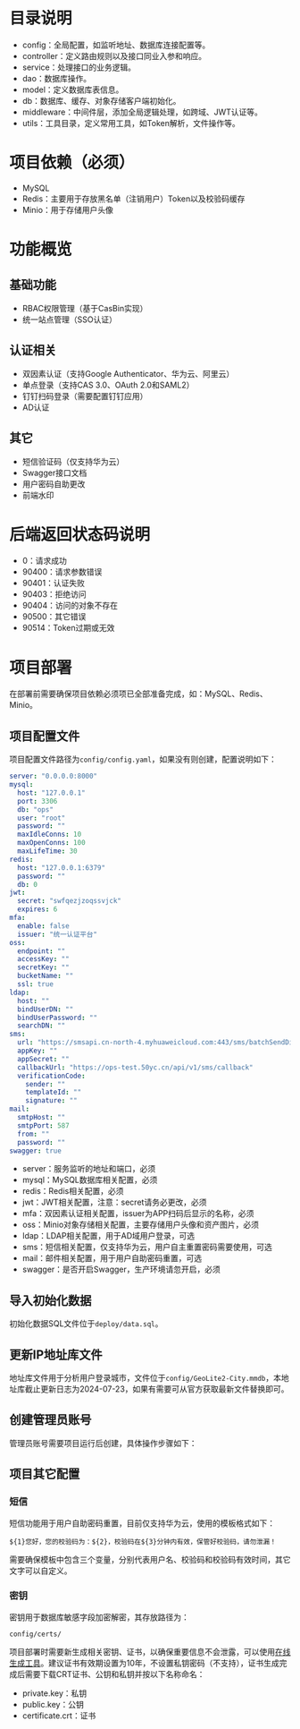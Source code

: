 # 目录说明
* config：全局配置，如监听地址、数据库连接配置等。
* controller：定义路由规则以及接口同业入参和响应。
* service：处理接口的业务逻辑。
* dao：数据库操作。
* model：定义数据库表信息。
* db：数据库、缓存、对象存储客户端初始化。
* middleware：中间件层，添加全局逻辑处理，如跨域、JWT认证等。
* utils：工具目录，定义常用工具，如Token解析，文件操作等。
# 项目依赖（必须）
* MySQL
* Redis：主要用于存放黑名单（注销用户）Token以及校验码缓存
* Minio：用于存储用户头像
# 功能概览
## 基础功能
* RBAC权限管理（基于CasBin实现）
* 统一站点管理（SSO认证）
## 认证相关
* 双因素认证（支持Google Authenticator、华为云、阿里云）
* 单点登录（支持CAS 3.0、OAuth 2.0和SAML2）
* 钉钉扫码登录（需要配置钉钉应用）
* AD认证
## 其它
* 短信验证码（仅支持华为云）
* Swagger接口文档
* 用户密码自助更改
* 前端水印
# 后端返回状态码说明
* 0：请求成功
* 90400：请求参数错误
* 90401：认证失败
* 90403：拒绝访问
* 90404：访问的对象不存在
* 90500：其它错误
* 90514：Token过期或无效
# 项目部署
在部署前需要确保项目依赖必须项已全部准备完成，如：MySQL、Redis、Minio。
## 项目配置文件
项目配置文件路径为`config/config.yaml`，如果没有则创建，配置说明如下：
```yaml
server: "0.0.0.0:8000"
mysql:
  host: "127.0.0.1"
  port: 3306
  db: "ops"
  user: "root"
  password: ""
  maxIdleConns: 10
  maxOpenConns: 100
  maxLifeTime: 30
redis:
  host: "127.0.0.1:6379"
  password: ""
  db: 0
jwt:
  secret: "swfqezjzoqssvjck"
  expires: 6
mfa:
  enable: false
  issuer: "统一认证平台"
oss:
  endpoint: ""
  accessKey: ""
  secretKey: ""
  bucketName: ""
  ssl: true
ldap:
  host: ""
  bindUserDN: ""
  bindUserPassword: ""
  searchDN: ""
sms:
  url: "https://smsapi.cn-north-4.myhuaweicloud.com:443/sms/batchSendDiffSms/v1"
  appKey: ""
  appSecret: ""
  callbackUrl: "https://ops-test.50yc.cn/api/v1/sms/callback"
  verificationCode:
    sender: ""
    templateId: ""
    signature: ""
mail:
  smtpHost: ""
  smtpPort: 587
  from: ""
  password: ""
swagger: true
```
* server：服务监听的地址和端口，必须
* mysql：MySQL数据库相关配置，必须
* redis：Redis相关配置，必须
* jwt：JWT相关配置，注意：secret请务必更改，必须
* mfa：双因素认证相关配置，issuer为APP扫码后显示的名称，必须
* oss：Minio对象存储相关配置，主要存储用户头像和资产图片，必须
* ldap：LDAP相关配置，用于AD域用户登录，可选
* sms：短信相关配置，仅支持华为云，用户自主重置密码需要使用，可选
* mail：邮件相关配置，用于用户自助密码重置，可选
* swagger：是否开启Swagger，生产环境请忽开启，必须
## 导入初始化数据
初始化数据SQL文件位于`deploy/data.sql`。
## 更新IP地址库文件
地址库文件用于分析用户登录城市，文件位于`config/GeoLite2-City.mmdb`，本地址库截止更新日志为2024-07-23，如果有需要可从官方获取最新文件替换即可。
## 创建管理员账号
管理员账号需要项目运行后创建，具体操作步骤如下：
## 项目其它配置
### 短信
短信功能用于用户自助密码重置，目前仅支持华为云，使用的模板格式如下：
```
${1}您好，您的校验码为：${2}，校验码在${3}分钟内有效，保管好校验码，请勿泄漏！
```
需要确保模板中包含三个变量，分别代表用户名、校验码和校验码有效时间，其它文字可以自定义。
### 密钥
密钥用于数据库敏感字段加密解密，其存放路径为：
```shell
config/certs/
```
项目部署时需要新生成相关密钥、证书，以确保重要信息不会泄露，可以使用[在线生成工具](https://www.qvdv.net/tools/qvdv-csrpfx.html "在线生成工具")。建议证书有效期设置为10年，不设置私钥密码（不支持），证书生成完成后需要下载CRT证书、公钥和私钥并按以下名称命名：
* private.key：私钥
* public.key：公钥
* certificate.crt：证书